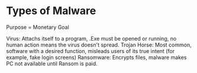 # Types of Malware

Purpose = Monetary Goal

Virus: Attachs itself to a program, .Exe must be opened or running, no human action means the virus doesn't spread.
Trojan Horse: Most common, software with a desired function, misleads users of its true intent (for example, fake login screens)
Ransomware: Encrypts files, malware makes PC not available until Ransom is paid.

